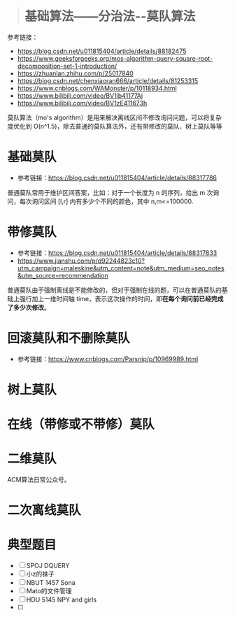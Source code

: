 > # 基础算法——分治法--莫队算法

参考链接：

* <https://blog.csdn.net/u011815404/article/details/88182475>
* https://www.geeksforgeeks.org/mos-algorithm-query-square-root-decomposition-set-1-introduction/
* https://zhuanlan.zhihu.com/p/25017840
* https://blog.csdn.net/chenxiaoran666/article/details/81253315
* https://www.cnblogs.com/WAMonster/p/10118934.html
* https://www.bilibili.com/video/BV1ib41177Aj
* https://www.bilibili.com/video/BV1zE411673h

莫队算法（mo's algorithm）是用来解决离线区间不修改询问问题，可以将复杂度优化到 O(n^1.5)，除去普通的莫队算法外，还有带修改的莫队、树上莫队等等



# 基础莫队

* 参考链接：<https://blog.csdn.net/u011815404/article/details/88317786>

普通莫队常用于维护区间答案，比如：对于一个长度为 n 的序列，给出 m 次询问，每次询问区间 [l,r] 内有多少个不同的颜色，其中 n,m<=100000.





# 带修莫队

* 参考链接：<https://blog.csdn.net/u011815404/article/details/88317833>
* https://www.jianshu.com/p/d92244823c10?utm_campaign=maleskine&utm_content=note&utm_medium=seo_notes&utm_source=recommendation

普通莫队由于强制离线是不能修改的，但对于强制在线的题，可以在普通莫队的基础上强行加上一维时间轴 time，表示这次操作的时间，即**在每个询问前已经完成了多少次修改**。



# 回滚莫队和不删除莫队

* 参考链接：https://www.cnblogs.com/Parsnip/p/10969989.html



# 树上莫队



# 在线（带修或不带修）莫队



# 二维莫队

ACM算法日常公众号。

# 二次离线莫队









# 典型题目

- [ ] SPOJ DQUERY
- [ ] 小z的袜子
- [ ] NBUT 1457 Sona
- [ ] Mato的文件管理
- [ ] HDU 5145 NPY and girls
- [ ] 